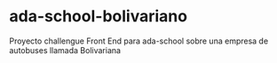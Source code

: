 # ada-school-bolivariano
Proyecto challengue Front End para ada-school sobre una empresa de autobuses llamada Bolivariana
